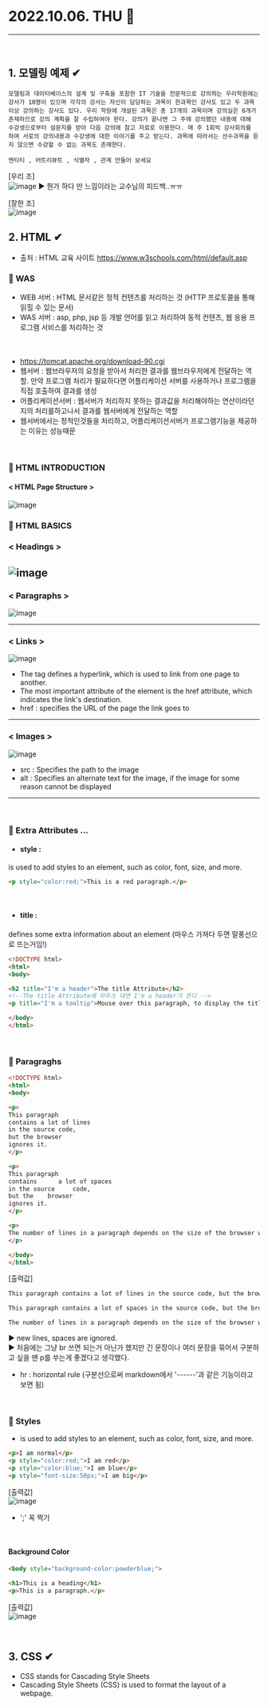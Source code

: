 # 2022.10.06. THU 📅
----------------
<br>

## 1. 모델링 예제 ✔
```
모델링과 데이터베이스의 설계 및 구축을 포함한 IT 기술을 전문적으로 강의하는 우리학원에는 강사가 10명이 있으며 각각의 강사는 자신이 담당하는 과목이 한과목인 강사도 있고 두 과목이상 강의하는 강사도 있다. 우리 학원에 개설된 과목은 총 17개의 과목이며 강의실은 6개가 존재하므로 강의 계획을 잘 수립하여야 한다. 강의가 끝나면 그 주에 강의했던 내용에 대해 수강생으로부터 설문지를 받아 다음 강의에 참고 자료로 이용한다. 매 주 1회씩 강사회의를 하여 서로의 강의내용과 수강생에 대한 이야기를 주고 받는다. 과목에 따라서는 선수과목을 듣지 않으면 수강할 수 없는 과목도 존재한다.

​엔티티 , 어트리뷰트 , 식별자 , 관계 만들어 보세요
```
[우리 조]  
![image](https://cafeptthumb-phinf.pstatic.net/MjAyMjEwMDZfMjA2/MDAxNjY1MDIyNDEyNDk2.d51ewAizsU3haqYKlstxPuOCKgyhd8BRmqSBUaKkCxwg.mlYdfE6bsT4VnXmhQQKQO41ej0-BnnDrBJQN5csR3SEg.PNG/KakaoTalk_20221006_111232886.png?type=w1600)
▶ 뭔가 하다 만 느낌이라는 교수님의 피드백..ㅠㅠ
<br>

[잘한 조]  
![image](https://cafeptthumb-phinf.pstatic.net/MjAyMjEwMDZfMTcw/MDAxNjY1MDIzMjcxMDU3.AvquY6HsqQxVeZkzXKIc1dIb-bIOfHyo0vZMSKtWInog.q_ggdSsuRZGMVMb7O7xLuQ5RK7QLl8dYeqY2uhXwjbIg.PNG/image.png?type=w1600)
<br>

## 2. HTML ✔ 
- 출처 : HTML 교육 사이트 https://www.w3schools.com/html/default.asp

### 🔔 WAS
- WEB 서버 : HTML 문서같은 정적 컨텐츠를 처리하는 것 (HTTP 프로토콜을 통해 읽힐 수 있는 문서)
- WAS 서버 : asp, php, jsp 등 개발 언어를 읽고 처리하여 동적 컨텐츠, 웹 응용 프로그램 서비스를 처리하는 것
<br>

#### <Tomcat>
- https://tomcat.apache.org/download-90.cgi
- 웹서버  :  웹브라우저의 요청을 받아서 처리한 결과를 웹브라우저에게 전달하는 역할. 만약 프로그램 처리가 필요하다면 어플리케이션 서버를 사용하거나 프로그램을 직접 호출하여 결과를 생성
- 어플리케이션서버 : 웹서버가 처리하지 못하는 결과값을 처리해야하는 연산이라던지의 처리를하고나서 결과를 웹서버에게 전달하는 역할
- 웹서버에서는 정적인것들을 처리하고, 어플리케이션서버가 프로그램기능을 제공하는 이유는 성능때문
<br>

### 🔔 HTML INTRODUCTION
#### < HTML Page Structure >
![image](https://user-images.githubusercontent.com/111114507/194275748-a2cb1850-bf17-4c55-9dae-30ed328ff7e4.png)


### 🔔 HTML BASICS
### < Headings >
![image](https://user-images.githubusercontent.com/111114507/194248450-4cf8a562-721e-4440-9aae-d7829c83388d.png)
-----------

### < Paragraphs > 
![image](https://user-images.githubusercontent.com/111114507/194278774-0ec94217-4a59-4af5-88e2-7176d515b833.png)

----------------

### < Links >
![image](https://user-images.githubusercontent.com/111114507/194248780-33cc317d-2ca3-4e9e-8790-7dc868bfacbd.png)
- The <a> tag defines a hyperlink, which is used to link from one page to another.
- The most important attribute of the <a> element is the href attribute, which indicates the link's destination.
- href : specifies the URL of the page the link goes to
---------------

### < Images >
![image](https://user-images.githubusercontent.com/111114507/194248873-53949459-6b1d-437b-a2df-2e63dbfdc2ae.png)
- src : Specifies the path to the image
- alt : Specifies an alternate text for the image, if the image for some reason cannot be displayed
-------------------
<br>

### 🔔 Extra Attributes ... 
- #### style :
 is used to add styles to an element, such as color, font, size, and more.
```html
<p style="color:red;">This is a red paragraph.</p>
```
<br>

- #### title : 
defines some extra information about an element (마우스 가져다 두면 말풍선으로 뜨는거임!)  
```html
<!DOCTYPE html>
<html>
<body>

<h2 title="I'm a header">The title Attribute</h2>
<!--The title Attribute에 마우스 대면 I'm a header가 뜬다 -->
<p title="I'm a tooltip">Mouse over this paragraph, to display the title attribute as a tooltip.</p>

</body>
</html>
```
<br>

### 🔔 Paragraghs
```html
<!DOCTYPE html>
<html>
<body>

<p>
This paragraph
contains a lot of lines
in the source code,
but the browser 
ignores it.
</p>

<p>
This paragraph
contains      a lot of spaces
in the source     code,
but the    browser 
ignores it.
</p>

<p>
The number of lines in a paragraph depends on the size of the browser window. If you resize the browser window, the number of lines in this paragraph will change.
</p>

</body>
</html>
```
[출력값]
```html
This paragraph contains a lot of lines in the source code, but the browser ignores it.

This paragraph contains a lot of spaces in the source code, but the browser ignores it.

The number of lines in a paragraph depends on the size of the browser window. If you resize the browser window, the number of lines in this paragraph will change.
```
▶ new lines, spaces are ignored.  
▶ 처음에는 그냥 br 쓰면 되는거 아닌가 했지만 긴 문장이나 여러 문장을 묶어서 구분하고 싶을 땐 p를 쑤는게 좋겠다고 생각했다.
- hr : horizontal rule (구분선으로써 markdown에서 '------'과 같은 기능이라고 보면 됨)
<br>

### 🔔 Styles
- is used to add styles to an element, such as color, font, size, and more.
```html
<p>I am normal</p>
<p style="color:red;">I am red</p>
<p style="color:blue;">I am blue</p>
<p style="font-size:50px;">I am big</p>

```
[출력값]  
![image](https://user-images.githubusercontent.com/111114507/194284355-5196a75c-5445-4754-829a-46e1ddf40eca.png)
- ';' 꼭 찍기
<br>

#### Background Color
```html
<body style="background-color:powderblue;">

<h1>This is a heading</h1>
<p>This is a paragraph.</p>
```
[출력값]  
![image](https://user-images.githubusercontent.com/111114507/194284653-2503e04e-8e37-4d76-92ea-10f59c5a46cd.png)

<br>

## 3. CSS ✔ 
- CSS stands for Cascading Style Sheets
- Cascading Style Sheets (CSS) is used to format the layout of a webpage.